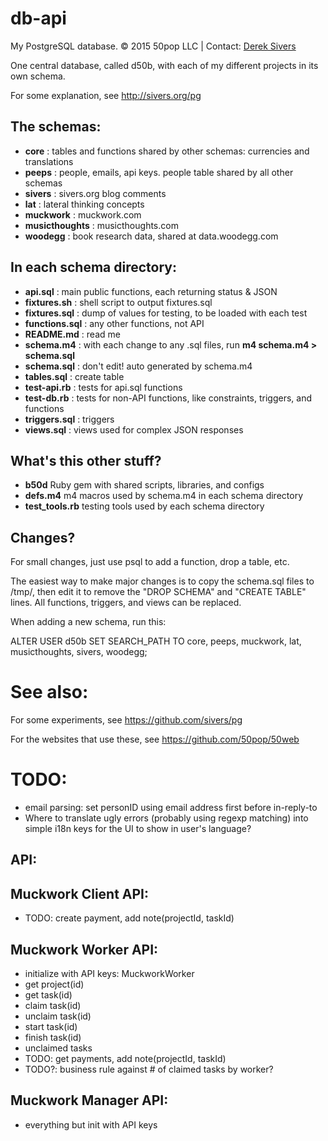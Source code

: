 # db-api

My PostgreSQL database.  © 2015 50pop LLC | Contact: [Derek Sivers](http://sivers.org/)

One central database, called d50b, with each of my different projects in its own schema.

For some explanation, see <http://sivers.org/pg>

## The schemas:

* **core** : tables and functions shared by other schemas: currencies and translations
* **peeps** : people, emails, api keys. people table shared by all other schemas
* **sivers** : sivers.org blog comments
* **lat** : lateral thinking concepts
* **muckwork** : muckwork.com
* **musicthoughts** : musicthoughts.com
* **woodegg** : book research data, shared at data.woodegg.com

## In each schema directory:

* **api.sql** : main public functions, each returning status & JSON
* **fixtures.sh** : shell script to output fixtures.sql
* **fixtures.sql** : dump of values for testing, to be loaded with each test
* **functions.sql** : any other functions, not API
* **README.md** : read me
* **schema.m4** : with each change to any .sql files, run **m4 schema.m4 > schema.sql**
* **schema.sql** : don't edit! auto generated by schema.m4
* **tables.sql** : create table
* **test-api.rb** : tests for api.sql functions
* **test-db.rb** : tests for non-API functions, like constraints, triggers, and functions
* **triggers.sql** : triggers
* **views.sql** : views used for complex JSON responses

## What's this other stuff?

* **b50d** Ruby gem with shared scripts, libraries, and configs
* **defs.m4** m4 macros used by schema.m4 in each schema directory
* **test_tools.rb** testing tools used by each schema directory


## Changes?

For small changes, just use psql to add a function, drop a table, etc.

The easiest way to make major changes is to copy the schema.sql files to /tmp/, then edit it to remove the "DROP SCHEMA" and "CREATE TABLE" lines.  All functions, triggers, and views can be replaced.

When adding a new schema, run this:

ALTER USER d50b SET SEARCH_PATH TO core, peeps, muckwork, lat, musicthoughts, sivers, woodegg;

# See also:

For some experiments, see <https://github.com/sivers/pg>

For the websites that use these, see <https://github.com/50pop/50web>

# TODO:

* email parsing: set personID using email address first before in-reply-to
* Where to translate ugly errors (probably using regexp matching) into simple i18n keys for the UI to show in user's language?

## API:

## Muckwork Client API:

* TODO: create payment, add note(projectId, taskId)

## Muckwork Worker API:

* initialize with API keys: MuckworkWorker
* get project(id)
* get task(id)
* claim task(id)
* unclaim task(id)
* start task(id)
* finish task(id)
* unclaimed tasks
* TODO: get payments, add note(projectId, taskId)
* TODO?: business rule against # of claimed tasks by worker?

## Muckwork Manager API:

* everything but init with API keys


